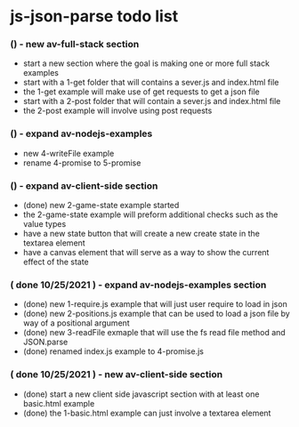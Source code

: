 # js-json-parse todo list

### () - new av-full-stack section
* start a new section where the goal is making one or more full stack examples
* start with a 1-get folder that will contains a sever.js and index.html file
* the 1-get example will make use of get requests to get a json file
* start with a 2-post folder that will contain a sever.js and index.html file
* the 2-post example will involve using post requests

### () - expand av-nodejs-examples
* new 4-writeFile example
* rename 4-promise to 5-promise

### () - expand av-client-side section
* (done) new 2-game-state example started
* the 2-game-state example will preform additional checks such as the value types
* have a new state button that will create a new create state in the textarea element
* have a canvas element that will serve as a way to show the current effect of the state

### ( done 10/25/2021 ) - expand av-nodejs-examples section
* (done) new 1-require.js example that will just user require to load in json
* (done) new 2-positions.js example that can be used to load a json file by way of a positional argument
* (done) new 3-readFile exmaple that will use the fs read file method and JSON.parse
* (done) renamed index.js example to 4-promise.js

### ( done 10/25/2021 ) - new av-client-side section
* (done) start a new client side javascript section with at least one basic.html example
* (done) the 1-basic.html example can just involve a textarea element